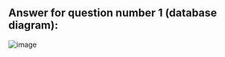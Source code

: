 ## Answer for question number 1 (database diagram):
![image](https://user-images.githubusercontent.com/7758970/206387329-906f712f-3418-4b1d-87af-ad014f8c2be8.png)

